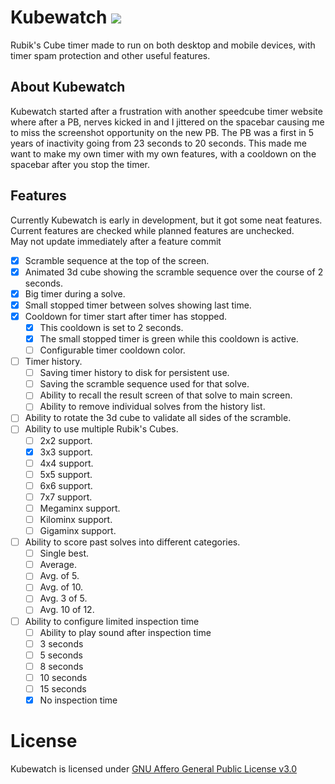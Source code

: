 # Kubewatch <a href="https://github.com/Kirdow/Kubewatch/blob/master/LICENSE"><img src="https://img.shields.io/badge/license-AGPL%203.0-green.svg"></a>
Rubik's Cube timer made to run on both desktop and mobile devices, with timer spam protection and other useful features.

## About Kubewatch
Kubewatch started after a frustration with another speedcube timer website where after a PB, nerves kicked in and I jittered on the spacebar causing me to miss the screenshot opportunity on the new PB. The PB was a first in 5 years of inactivity going from 23 seconds to 20 seconds. This made me want to make my own timer with my own features, with a cooldown on the spacebar after you stop the timer.

## Features
Currently Kubewatch is early in development, but it got some neat features.<br>
Current features are checked while planned features are unchecked.<br>
May not update immediately after a feature commit

- [x] Scramble sequence at the top of the screen.
- [x] Animated 3d cube showing the scramble sequence over the course of 2 seconds.
- [x] Big timer during a solve.
- [x] Small stopped timer between solves showing last time.
- [x] Cooldown for timer start after timer has stopped.
  - [x] This cooldown is set to 2 seconds.
  - [x] The small stopped timer is green while this cooldown is active.
  - [ ] Configurable timer cooldown color.
- [ ] Timer history.
  - [ ] Saving timer history to disk for persistent use.
  - [ ] Saving the scramble sequence used for that solve.
  - [ ] Ability to recall the result screen of that solve to main screen.
  - [ ] Ability to remove individual solves from the history list.
- [ ] Ability to rotate the 3d cube to validate all sides of the scramble.
- [ ] Ability to use multiple Rubik's Cubes.
  - [ ] 2x2 support.
  - [x] 3x3 support.
  - [ ] 4x4 support.
  - [ ] 5x5 support.
  - [ ] 6x6 support.
  - [ ] 7x7 support.
  - [ ] Megaminx support.
  - [ ] Kilominx support.
  - [ ] Gigaminx support.
- [ ] Ability to score past solves into different categories.
  - [ ] Single best.
  - [ ] Average.
  - [ ] Avg. of 5.
  - [ ] Avg. of 10.
  - [ ] Avg. 3 of 5.
  - [ ] Avg. 10 of 12.
- [ ] Ability to configure limited inspection time
  - [ ] Ability to play sound after inspection time
  - [ ] 3 seconds
  - [ ] 5 seconds
  - [ ] 8 seconds
  - [ ] 10 seconds
  - [ ] 15 seconds
  - [x] No inspection time

# License
Kubewatch is licensed under [GNU Affero General Public License v3.0](https://github.com/Kirdow/Kubewatch/blob/master/LICENSE)